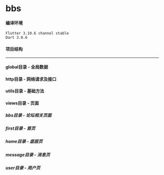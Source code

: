 # bbs

#### 编译环境
``` 
Flutter 3.10.6 channel stable
Dart 3.0.6
```

#### 项目结构
--- 
#### global目录 - 全局数据

#### http目录 - 网络请求及接口

#### utils目录 - 基础方法

#### views目录 - 页面
##### bbs目录 - 论坛相关页面
##### first目录 - 首页
##### home目录 - 底层页
##### message目录 - 消息页
##### user目录 - 用户页

